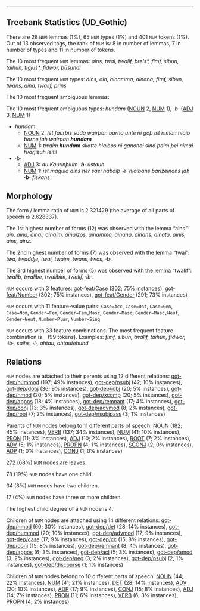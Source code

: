 

--------------------------------------------------------------------------------

## Treebank Statistics (UD_Gothic)

There are 28 `NUM` lemmas (1%), 65 `NUM` types (1%) and 401 `NUM` tokens (1%).
Out of 13 observed tags, the rank of `NUM` is: 8 in number of lemmas, 7 in number of types and 11 in number of tokens.

The 10 most frequent `NUM` lemmas: <em>ains, twai, twalif, þreis*, fimf, sibun, taihun, tigjus*, fidwor, þūsundi</em>

The 10 most frequent `NUM` types:  <em>ains, ain, ainamma, ainana, fimf, sibun, twans, aina, twalif, þrins</em>

The 10 most frequent ambiguous lemmas: 

The 10 most frequent ambiguous types:  <em>hundam</em> ([NOUN]() 2, [NUM]() 1), <em>·b·</em> ([ADJ]() 3, [NUM]() 1)


* <em>hundam</em>
  * [NOUN]() 2: <em>let faurþis sada wairþan barna unte ni goþ ist niman hlaib barne jah wairpan <b>hundam</b></em>
  * [NUM]() 1: <em>twaim <b>hundam</b> skatte hlaibos ni ganohai sind þaim þei nimai ƕarjizuh leitil</em>
* <em>·b·</em>
  * [ADJ]() 3: <em>du Kaurinþium <b>·b·</b> ustauh</em>
  * [NUM]() 1: <em>ist magula ains her saei habaiþ ·e· hlaibans barizeinans jah <b>·b·</b> fiskans</em>

## Morphology

The form / lemma ratio of `NUM` is 2.321429 (the average of all parts of speech is 2.628337).

The 1st highest number of forms (12) was observed with the lemma “ains”: <em>ain, aina, ainai, ainaim, ainaizos, ainamma, ainana, ainans, ainata, ainis, ains, ainz</em>.

The 2nd highest number of forms (7) was observed with the lemma “twai”: <em>twa, twaddje, twai, twaim, twans, twos, ·b·</em>.

The 3rd highest number of forms (5) was observed with the lemma “twalif”: <em>twalib, twalibe, twalibim, twalif, ·ib·</em>.

`NUM` occurs with 3 features: [got-feat/Case]() (302; 75% instances), [got-feat/Number]() (302; 75% instances), [got-feat/Gender]() (291; 73% instances)

`NUM` occurs with 11 feature-value pairs: `Case=Acc`, `Case=Dat`, `Case=Gen`, `Case=Nom`, `Gender=Fem`, `Gender=Fem,Masc`, `Gender=Masc`, `Gender=Masc,Neut`, `Gender=Neut`, `Number=Plur`, `Number=Sing`

`NUM` occurs with 33 feature combinations.
The most frequent feature combination is `_` (99 tokens).
Examples: <em>fimf, sibun, twalif, taihun, fidwor, ·ib·, saihs, ·l·, ahtau, ahtautehund</em>


## Relations

`NUM` nodes are attached to their parents using 12 different relations: [got-dep/nummod]() (197; 49% instances), [got-dep/nsubj]() (42; 10% instances), [got-dep/dobj]() (36; 9% instances), [got-dep/iobj]() (20; 5% instances), [got-dep/nmod]() (20; 5% instances), [got-dep/xcomp]() (20; 5% instances), [got-dep/appos]() (18; 4% instances), [got-dep/remnant]() (17; 4% instances), [got-dep/conj]() (13; 3% instances), [got-dep/advmod]() (8; 2% instances), [got-dep/root]() (7; 2% instances), [got-dep/nsubjpass]() (3; 1% instances)

Parents of `NUM` nodes belong to 11 different parts of speech: [NOUN]() (182; 45% instances), [VERB]() (137; 34% instances), [NUM]() (41; 10% instances), [PRON]() (11; 3% instances), [ADJ]() (10; 2% instances), [ROOT]() (7; 2% instances), [ADV]() (5; 1% instances), [PROPN]() (4; 1% instances), [SCONJ]() (2; 0% instances), [ADP]() (1; 0% instances), [CONJ]() (1; 0% instances)

272 (68%) `NUM` nodes are leaves.

78 (19%) `NUM` nodes have one child.

34 (8%) `NUM` nodes have two children.

17 (4%) `NUM` nodes have three or more children.

The highest child degree of a `NUM` node is 4.

Children of `NUM` nodes are attached using 14 different relations: [got-dep/nmod]() (60; 30% instances), [got-dep/det]() (28; 14% instances), [got-dep/nummod]() (20; 10% instances), [got-dep/advmod]() (17; 9% instances), [got-dep/case]() (17; 9% instances), [got-dep/cc]() (15; 8% instances), [got-dep/conj]() (15; 8% instances), [got-dep/remnant]() (8; 4% instances), [got-dep/appos]() (6; 3% instances), [got-dep/acl]() (5; 3% instances), [got-dep/amod]() (3; 2% instances), [got-dep/neg]() (3; 2% instances), [got-dep/nsubj]() (2; 1% instances), [got-dep/discourse]() (1; 1% instances)

Children of `NUM` nodes belong to 10 different parts of speech: [NOUN]() (44; 22% instances), [NUM]() (41; 21% instances), [DET]() (28; 14% instances), [ADV]() (20; 10% instances), [ADP]() (17; 9% instances), [CONJ]() (15; 8% instances), [ADJ]() (14; 7% instances), [PRON]() (11; 6% instances), [VERB]() (6; 3% instances), [PROPN]() (4; 2% instances)

